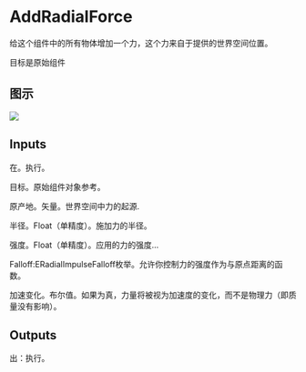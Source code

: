 # AddRadialForce

给这个组件中的所有物体增加一个力，这个力来自于提供的世界空间位置。

目标是原始组件

## 图示

![]($-20221218-20204287.png)

## Inputs

在。执行。

目标。原始组件对象参考。

原产地。矢量。世界空间中力的起源.

半径。Float（单精度）。施加力的半径。

强度。Float（单精度）。应用的力的强度...

Falloff:ERadialImpulseFalloff枚举。允许你控制力的强度作为与原点距离的函数。

加速变化。布尔值。如果为真，力量将被视为加速度的变化，而不是物理力（即质量没有影响）。  

## Outputs

出：执行。

